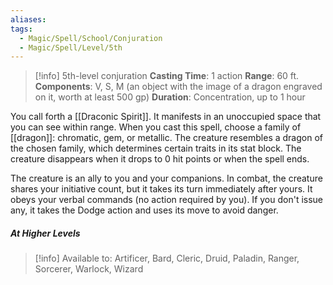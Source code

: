 ```yaml
---
aliases: 
tags:
  - Magic/Spell/School/Conjuration
  - Magic/Spell/Level/5th
---
```

>[!info]
>5th-level conjuration
>**Casting Time**: 1 action
>**Range**: 60 ft.
>**Components**: V, S, M (an object with the image of a dragon engraved on it, worth at least 500 gp)
>**Duration**: Concentration, up to 1 hour

You call forth a [[Draconic Spirit]]. It manifests in an unoccupied space that you can see within range. When you cast this spell, choose a family of [[dragon]]: chromatic, gem, or metallic. The creature resembles a dragon of the chosen family, which determines certain traits in its stat block. The creature disappears when it drops to 0 hit points or when the spell ends.

The creature is an ally to you and your companions. In combat, the creature shares your initiative count, but it takes its turn immediately after yours. It obeys your verbal commands (no action required by you). If you don't issue any, it takes the Dodge action and uses its move to avoid danger.
##### At Higher Levels

>[!info] Available to:
>Artificer, Bard, Cleric, Druid, Paladin, Ranger, Sorcerer, Warlock, Wizard
